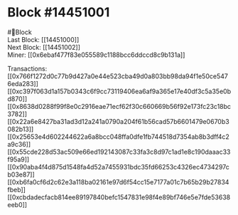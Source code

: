 
Block #14451001
===============
  
#🧊Block  
Last Block: [[14451000]]  
Next Block: [[14451002]]  
Miner: [[0x6ebaf477f83e055589c1188bcc6ddccd8c9b131a]]  

 Transactions:  
[[0x766f1272d0c77b9d427a0e44e523cba49d0a803bb98da94f1e50ce5476eda283]]  
[[0xc397f063d1a157b0343c6f9cc73119406ea6af9a365e17e40df3c5a35e0bd870]]  
[[0x8638d0288f99f8e0c2916eae71ecf62f30c660669b56f92e173fc23c18bc3782]]  
[[0x22a6e8427ba31ad3d12a241a0790a204f61b56cad57b6601479e0670b3082b13]]  
[[0x25653e4d602244622a6a8bcc048ffa0dfe1fb744518d7354ab8b3dff4c2a9c36]]  
[[0x55cde228d53ac509e66ed192143087c33fa3c8d97c1ad1e8c190daaac33f95a9]]  
[[0x90aba4f4d875d1548fa4d52a7455931bdc35fd66253c4326ec4734297cb03e87]]  
[[0xb6fa0cf6d2c62e3a118ba02161e97d6f54cc15e7177a01c7b65b29b27834fbeb]]  
[[0xcbdadecfacb814ee89197840befc1547831e98f4e89bf746e5e7fde53638eeb0]]